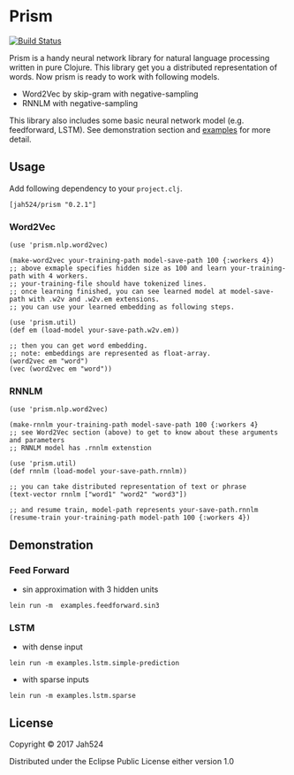 # Prism

[![Build Status](https://travis-ci.org/Jah524/prism.svg?branch=master)](https://travis-ci.org/Jah524/prism)

Prism is a handy neural network library for natural language processing written in pure Clojure.
This library get you a distributed representation of words.
Now prism is ready to work with following models.

- Word2Vec by skip-gram with negative-sampling
- RNNLM with negative-sampling

This library also includes some basic neural network model (e.g. feedforward, LSTM).
See demonstration section and [examples](/src/examples) for more detail.

## Usage

Add following dependency to your `project.clj`.

```
[jah524/prism "0.2.1"]
```

### Word2Vec

```
(use 'prism.nlp.word2vec)

(make-word2vec your-training-path model-save-path 100 {:workers 4})
;; above exmaple specifies hidden size as 100 and learn your-training-path with 4 workers.
;; your-training-file should have tokenized lines.
;; once learning finished, you can see learned model at model-save-path with .w2v and .w2v.em extensions.
;; you can use your learned embedding as following steps.

(use 'prism.util)
(def em (load-model your-save-path.w2v.em))

;; then you can get word embedding.
;; note: embeddings are represented as float-array.
(word2vec em "word")
(vec (word2vec em "word"))

```

### RNNLM

```
(use 'prism.nlp.word2vec)

(make-rnnlm your-training-path model-save-path 100 {:workers 4}
;; see Word2Vec section (above) to get to know about these arguments and parameters
;; RNNLM model has .rnnlm extenstion

(use 'prism.util)
(def rnnlm (load-model your-save-path.rnnlm))

;; you can take distributed representation of text or phrase
(text-vector rnnlm ["word1" "word2" "word3"])

;; and resume train, model-path represents your-save-path.rnnlm
(resume-train your-training-path model-path 100 {:workers 4})
```


## Demonstration

### Feed Forward

- sin approximation with 3 hidden units

```
lein run -m  examples.feedforward.sin3
```

### LSTM

- with dense input

```
lein run -m examples.lstm.simple-prediction
```

- with sparse inputs

```
lein run -m examples.lstm.sparse
```

## License

Copyright © 2017 Jah524

Distributed under the Eclipse Public License either version 1.0

